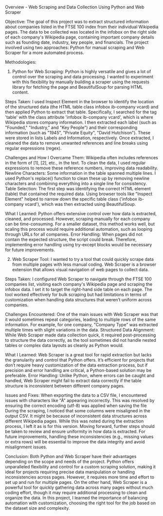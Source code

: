 Overview - Web Scraping and Data Collection Using Python and Web Scraper

Objective:
The goal of this project was to extract structured information about companies listed in the FTSE 100 index from their individual Wikipedia pages. The data to be collected was located in the infobox on the right side of each company's Wikipedia page, containing important company details such as founding date, industry, key people, and financials. The project involved using two approaches: Python for manual scraping and Web Scraper for a more automated process.

Methodologies:

1. Python for Web Scraping:
Python is highly versatile and gives a lot of control over the scraping and data processing. I wanted to experiment with this flexibility by manually building a scraper using the requests library for fetching the page and BeautifulSoup for parsing HTML content.

Steps Taken:
I used Inspect Element in the browser to identify the location of the structured data (the HTML table class infobox ib-company vcard) and then applied Python to extract that table. Specifically, I searched for the tag 'table' with the class attribute 'infobox ib-company vcard', which is where Wikipedia stores company information.
I then extracted each label (such as "Founded," "Industry," and "Key People") and their corresponding information (such as "1945", "Private Equity", "David Hutchison"). These were stored in lists Labels and Information, respectively.
Once extracted, I cleaned the data to remove unwanted references and line breaks using regular expressions (regex).

Challenges and How I Overcame Them:
Wikipedia often includes references in the form of [1], [2], etc., in the text. To clean the data, I used regular expressions to remove these reference numbers, improving data readability.
Newline Characters: Some information in the table spanned multiple lines. I used Python's replace() function to clean these up by removing newline characters and combining everything into a single line for consistency.
Table Selection: The first step was identifying the correct HTML element (table) that contained the required data. Using browser tools like "Inspect Element" helped to narrow down the specific table class ('infobox ib-company vcard'), which was then extracted using BeautifulSoup.

What I Learned:
Python offers extensive control over how data is extracted, cleaned, and processed. However, scraping manually for each company can be time-consuming. For a smaller dataset, this method works well, but scaling this process would require additional automation, such as looping through URLs for all companies.
Error Handling: When pages did not contain the expected structure, the script could break. Therefore, implementing error handling using try-except blocks would be necessary for future improvements.

2. Web Scraper Tool:
I wanted to try a tool that could quickly scrape data from multiple pages with less manual coding. Web Scraper is a browser extension that allows visual navigation of web pages to collect data.

Steps Taken:
I configured Web Scraper to navigate through the FTSE 100 companies list, visiting each company's Wikipedia page and scraping the infobox data. I set it to target the right-hand side table on each page.
The tool worked effectively for bulk scraping but had limitations in terms of customization when handling data structures that weren’t uniform across companies.

Challenges Encountered:
One of the main issues with Web Scraper was that it would sometimes repeat categories, leading to multiple rows of the same information. For example, for one company, "Company Type" was extracted multiple times with slight variations in the data.
Structured Data Alignment: While Web Scraper made data collection quick, it required post-processing to structure the data correctly, as the tool sometimes did not handle nested tables or complex data layouts as cleanly as Python would.

What I Learned:
Web Scraper is a great tool for rapid extraction but lacks the granularity and control that Python offers. It’s efficient for projects that don’t require heavy customization of the data extraction process, but if precision and error handling are critical, a Python-based solution may be preferable.
Error Handling: Unlike Python, where errors can be caught and handled, Web Scraper might fail to extract data correctly if the table structure is inconsistent between different company pages.

Issues and Fixes:
When exporting the data to a CSV file, I encountered issues with characters like "Â" appearing incorrectly. This was resolved by ensuring the correct encoding (utf-8) was applied when saving the file
During the scraping, I noticed that some columns were misaligned in the output CSV. It might be because of inconsistent data structures across different Wikipedia pages. While this was noted during the extraction process, I left it as is for this version. Moving forward, further steps should be taken to review and ensure uniformity in how data is extracted. For future improvements, handling these inconsistencies (e.g., missing values or extra rows) will be essential to improve the data integrity and avoid misalignment issues.

Conclusion:
Both Python and Web Scraper have their advantages depending on the scope and needs of the project. Python offers unparalleled flexibility and control for a custom scraping solution, making it ideal for projects requiring precise data manipulation or handling inconsistencies across pages. However, it requires more time and effort to set up and run for multiple pages. On the other hand, Web Scraper is a powerful tool for quickly gathering data across many pages without much coding effort, though it may require additional processing to clean and organize the data.
In this project, I learned the importance of balancing automation with customization, choosing the right tool for the job based on the dataset size and complexity.
